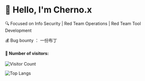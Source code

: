 # 👋 Hello, I'm Cherno.x

🔍 Focused on Info Security  |  Red Team Operations  |  Red Team Tool Development

💰 Bug bounty ： 一份布丁


#### 🚪 Number of visitors:

![Visitor Count](https://profile-counter.glitch.me/Cherno-x/count.svg)

![Top Langs](https://github-readme-stats.vercel.app/api/top-langs/?username=Cherno-x&layout=compact&theme=tokyonight)

